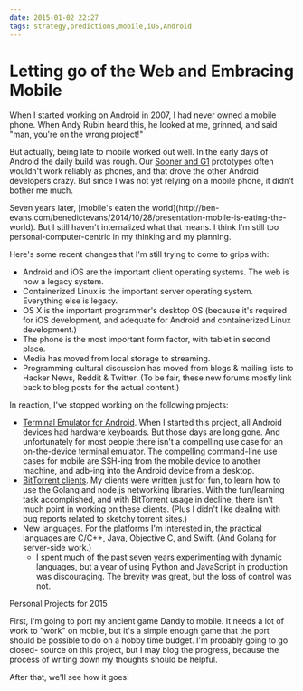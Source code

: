 ```yaml
---
date: 2015-01-02 22:27
tags: strategy,predictions,mobile,iOS,Android
---
```


# Letting go of the Web and Embracing Mobile

When I started working on Android in 2007, I had never owned a mobile phone.
When Andy Rubin heard this, he looked at me, grinned, and said "man, you're on
the wrong project!"

But actually, being late to mobile worked out well. In the early days of
Android the daily build was rough. Our [Sooner and
G1](http://en.wikipedia.org/wiki/HTC_Dream) prototypes often wouldn't work
reliably as phones, and that drove the other Android developers crazy. But
since I was not yet relying on a mobile phone, it didn't bother me much.

Seven years later, [mobile's eaten the world](http://ben-
evans.com/benedictevans/2014/10/28/presentation-mobile-is-eating-the-world).
But I still haven't internalized what that means. I think I'm still too
personal-computer-centric in my thinking and my planning.

Here's some recent changes that I'm still trying to come to grips with:

* Android and iOS are the important client operating systems. The web is now a legacy system.
* Containerized Linux is the important server operating system. Everything else is legacy.
* OS X is the important programmer's desktop OS (because it's required for iOS development, and adequate for Android and containerized Linux development.)
* The phone is the most important form factor, with tablet in second place.
* Media has moved from local storage to streaming.
* Programming cultural discussion has moved from blogs & mailing lists to Hacker News, Reddit & Twitter. (To be fair, these new forums mostly link back to blog posts for the actual content.)

In reaction, I've stopped working on the following projects:

* [Terminal Emulator for Android](https://play.google.com/store/apps/details?id=jackpal.androidterm&hl=en). When I started this project, all Android devices had hardware keyboards. But those days are long gone. And unfortunately for most people there isn't a compelling use case for an on-the-device terminal emulator. The compelling command-line use cases for mobile are SSH-ing from the mobile device to another machine, and adb-ing into the Android device from a desktop.
* [BitTorrent clients](https://github.com/jackpal/Taipei-Torrent). My clients were written just for fun, to learn how to use the Golang and node.js networking libraries. With the fun/learning task accomplished, and with BitTorrent usage in decline, there isn't much point in working on these clients. (Plus I didn't like dealing with bug reports related to sketchy torrent sites.)
* New languages. For the platforms I'm interested in, the practical languages are C/C++, Java, Objective C, and Swift. (And Golang for server-side work.)
  * I spent much of the past seven years experimenting with dynamic languages, but a year of using Python and JavaScript in production was discouraging. The brevity was great, but the loss of control was not.

Personal Projects for 2015

First, I'm going to port my ancient game Dandy to mobile. It needs a lot of
work to "work" on mobile, but it's a simple enough game that the port should
be possible to do on a hobby time budget. I'm probably going to go closed-
source on this project, but I may blog the progress, because the process of
writing down my thoughts should be helpful.

After that, we'll see how it goes!
